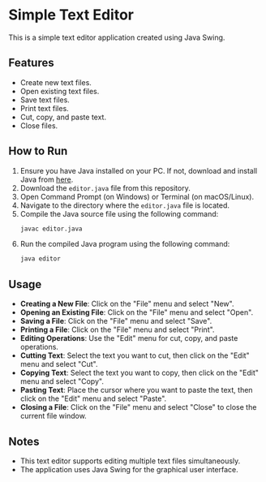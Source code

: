 # Simple Text Editor

This is a simple text editor application created using Java Swing.

## Features

- Create new text files.
- Open existing text files.
- Save text files.
- Print text files.
- Cut, copy, and paste text.
- Close files.

## How to Run

1. Ensure you have Java installed on your PC. If not, download and install Java from [here](https://www.java.com/en/download/).
2. Download the `editor.java` file from this repository.
3. Open Command Prompt (on Windows) or Terminal (on macOS/Linux).
4. Navigate to the directory where the `editor.java` file is located.
5. Compile the Java source file using the following command:
    ```bash
    javac editor.java
    ```
6. Run the compiled Java program using the following command:
    ```bash
    java editor
    ```

## Usage

- **Creating a New File**: Click on the "File" menu and select "New".
- **Opening an Existing File**: Click on the "File" menu and select "Open".
- **Saving a File**: Click on the "File" menu and select "Save".
- **Printing a File**: Click on the "File" menu and select "Print".
- **Editing Operations**: Use the "Edit" menu for cut, copy, and paste operations.
- **Cutting Text**: Select the text you want to cut, then click on the "Edit" menu and select "Cut".
- **Copying Text**: Select the text you want to copy, then click on the "Edit" menu and select "Copy".
- **Pasting Text**: Place the cursor where you want to paste the text, then click on the "Edit" menu and select "Paste".
- **Closing a File**: Click on the "File" menu and select "Close" to close the current file window.

## Notes

- This text editor supports editing multiple text files simultaneously.
- The application uses Java Swing for the graphical user interface.

